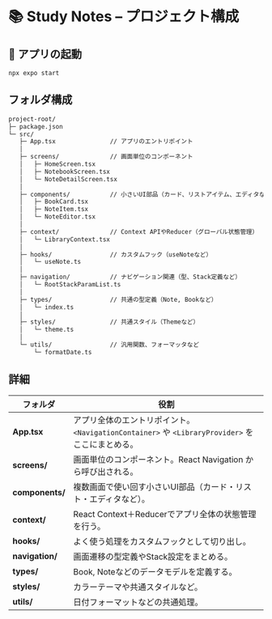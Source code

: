 # 📚 Study Notes – プロジェクト構成

## 🚀 アプリの起動

    npx expo start


## フォルダ構成
```bash
project-root/
├─ package.json
└─ src/
   ├─ App.tsx               // アプリのエントリポイント
   │
   ├─ screens/              // 画面単位のコンポーネント
   │   ├─ HomeScreen.tsx
   │   ├─ NotebookScreen.tsx
   │   └─ NoteDetailScreen.tsx
   │
   ├─ components/           // 小さいUI部品（カード、リストアイテム、エディタなど）
   │   ├─ BookCard.tsx
   │   ├─ NoteItem.tsx
   │   └─ NoteEditor.tsx
   │
   ├─ context/              // Context APIやReducer（グローバル状態管理）
   │   └─ LibraryContext.tsx
   │
   ├─ hooks/                // カスタムフック（useNoteなど）
   │   └─ useNote.ts
   │
   ├─ navigation/           // ナビゲーション関連（型、Stack定義など）
   │   └─ RootStackParamList.ts
   │
   ├─ types/                // 共通の型定義（Note, Bookなど）
   │   └─ index.ts
   │
   ├─ styles/               // 共通スタイル（Themeなど）
   │   └─ theme.ts
   │
   └─ utils/                // 汎用関数、フォーマッタなど
       └─ formatDate.ts
```
## 詳細
| フォルダ            | 役割                                                                     |
| --------------- | ---------------------------------------------------------------------- |
| **App.tsx**     | アプリ全体のエントリポイント。`<NavigationContainer>` や `<LibraryProvider>` をここにまとめる。 |
| **screens/**    | 画面単位のコンポーネント。React Navigation から呼び出される。                                |
| **components/** | 複数画面で使い回す小さいUI部品（カード・リスト・エディタなど）。                                      |
| **context/**    | React Context＋Reducerでアプリ全体の状態管理を行う。                                   |
| **hooks/**      | よく使う処理をカスタムフックとして切り出し。                                                 |
| **navigation/** | 画面遷移の型定義やStack設定をまとめる。                                                 |
| **types/**      | Book, Noteなどのデータモデルを定義する。                                              |
| **styles/**     | カラーテーマや共通スタイルなど。                                                       |
| **utils/**      | 日付フォーマットなどの共通処理。                                                       |
